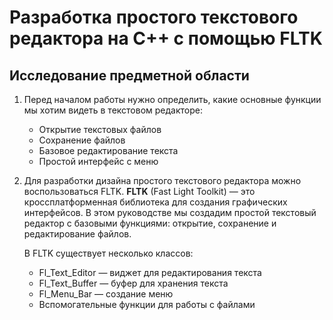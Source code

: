 # Разработка простого текстового редактора на C++ с помощью FLTK

## Исследование предметной области
1. Перед началом работы нужно определить, какие основные функции мы хотим видеть в текстовом редакторе:
   * Открытие текстовых файлов
   * Сохранение файлов
   * Базовое редактирование текста
   * Простой интерфейс с меню

2. Для разработки дизайна простого текстового редактора можно воспользоваться FLTK.
   **FLTK** (Fast Light Toolkit) — это кроссплатформенная библиотека для создания графических интерфейсов. В этом руководстве мы создадим простой текстовый редактор с базовыми функциями: открытие, сохранение и редактирование файлов.

   В FLTK существует несколько классов:
      * Fl_Text_Editor — виджет для редактирования текста
      * Fl_Text_Buffer — буфер для хранения текста
      * Fl_Menu_Bar — создание меню
      * Вспомогательные функции для работы с файлами
